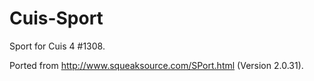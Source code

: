 Cuis-Sport
==========

Sport for Cuis 4 #1308.

Ported from http://www.squeaksource.com/SPort.html (Version 2.0.31).
